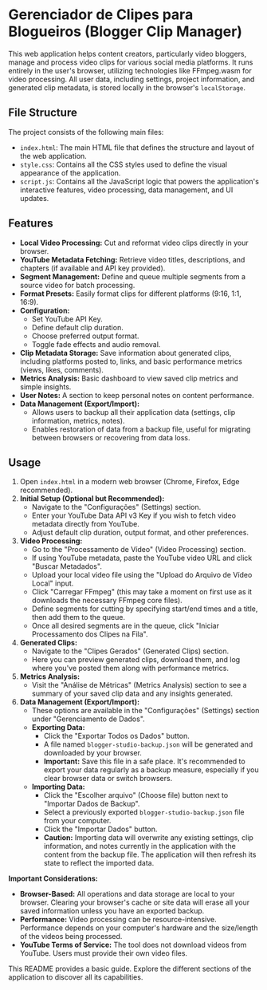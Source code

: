 # Gerenciador de Clipes para Blogueiros (Blogger Clip Manager)

This web application helps content creators, particularly video bloggers, manage and process video clips for various social media platforms. It runs entirely in the user's browser, utilizing technologies like FFmpeg.wasm for video processing. All user data, including settings, project information, and generated clip metadata, is stored locally in the browser's `localStorage`.

## File Structure

The project consists of the following main files:

-   `index.html`: The main HTML file that defines the structure and layout of the web application.
-   `style.css`: Contains all the CSS styles used to define the visual appearance of the application.
-   `script.js`: Contains all the JavaScript logic that powers the application's interactive features, video processing, data management, and UI updates.

## Features

-   **Local Video Processing:** Cut and reformat video clips directly in your browser.
-   **YouTube Metadata Fetching:** Retrieve video titles, descriptions, and chapters (if available and API key provided).
-   **Segment Management:** Define and queue multiple segments from a source video for batch processing.
-   **Format Presets:** Easily format clips for different platforms (9:16, 1:1, 16:9).
-   **Configuration:**
    -   Set YouTube API Key.
    -   Define default clip duration.
    -   Choose preferred output format.
    -   Toggle fade effects and audio removal.
-   **Clip Metadata Storage:** Save information about generated clips, including platforms posted to, links, and basic performance metrics (views, likes, comments).
-   **Metrics Analysis:** Basic dashboard to view saved clip metrics and simple insights.
-   **User Notes:** A section to keep personal notes on content performance.
-   **Data Management (Export/Import):**
    -   Allows users to backup all their application data (settings, clip information, metrics, notes).
    -   Enables restoration of data from a backup file, useful for migrating between browsers or recovering from data loss.

## Usage

1.  Open `index.html` in a modern web browser (Chrome, Firefox, Edge recommended).
2.  **Initial Setup (Optional but Recommended):**
    *   Navigate to the "Configurações" (Settings) section.
    *   Enter your YouTube Data API v3 Key if you wish to fetch video metadata directly from YouTube.
    *   Adjust default clip duration, output format, and other preferences.
3.  **Video Processing:**
    *   Go to the "Processamento de Vídeo" (Video Processing) section.
    *   If using YouTube metadata, paste the YouTube video URL and click "Buscar Metadados".
    *   Upload your local video file using the "Upload do Arquivo de Vídeo Local" input.
    *   Click "Carregar FFmpeg" (this may take a moment on first use as it downloads the necessary FFmpeg core files).
    *   Define segments for cutting by specifying start/end times and a title, then add them to the queue.
    *   Once all desired segments are in the queue, click "Iniciar Processamento dos Clipes na Fila".
4.  **Generated Clips:**
    *   Navigate to the "Clipes Gerados" (Generated Clips) section.
    *   Here you can preview generated clips, download them, and log where you've posted them along with performance metrics.
5.  **Metrics Analysis:**
    *   Visit the "Análise de Métricas" (Metrics Analysis) section to see a summary of your saved clip data and any insights generated.
6.  **Data Management (Export/Import):**
    *   These options are available in the "Configurações" (Settings) section under "Gerenciamento de Dados".
    *   **Exporting Data:**
        *   Click the "Exportar Todos os Dados" button.
        *   A file named `blogger-studio-backup.json` will be generated and downloaded by your browser.
        *   **Important:** Save this file in a safe place. It's recommended to export your data regularly as a backup measure, especially if you clear browser data or switch browsers.
    *   **Importing Data:**
        *   Click the "Escolher arquivo" (Choose file) button next to "Importar Dados de Backup".
        *   Select a previously exported `blogger-studio-backup.json` file from your computer.
        *   Click the "Importar Dados" button.
        *   **Caution:** Importing data will overwrite any existing settings, clip information, and notes currently in the application with the content from the backup file. The application will then refresh its state to reflect the imported data.

**Important Considerations:**

*   **Browser-Based:** All operations and data storage are local to your browser. Clearing your browser's cache or site data will erase all your saved information unless you have an exported backup.
*   **Performance:** Video processing can be resource-intensive. Performance depends on your computer's hardware and the size/length of the videos being processed.
*   **YouTube Terms of Service:** The tool does not download videos from YouTube. Users must provide their own video files.

This README provides a basic guide. Explore the different sections of the application to discover all its capabilities.